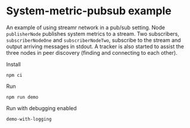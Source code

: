 # System-metric-pubsub example

An example of using streamr network in a pub/sub setting. Node `publisherNode` publishes system metrics to a stream. Two
subscribers, `subscriberNodeOne` and `subscriberNodeTwo`, subscribe to the stream and output arriving messages in stdout.
A tracker is also started to assist the three nodes in peer discovery (finding and connecting to each other).

Install
```
npm ci
```

Run
```
npm run demo
```

Run with debugging enabled
```
demo-with-logging
```
